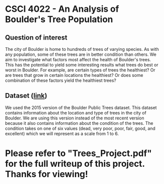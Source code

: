 # CSCI 4022 - An Analysis of Boulder's Tree Population

## Question of interest
The city of Boulder is home to hundreds of trees of varying species. As with any population, some of these trees are in better condition than others.  We aim to investigate what factors most affect the health of Boulder's trees. This has the potential to yield some interesting results what trees do best or worst in Boulder.  For example, are certain types of trees the healthiest?  Or are trees that grow in certain locations the healthiest?  Or does some combination of these factors yield the healthiest trees?

## Dataset ([link](https://web.archive.org/web/20170428050251/https://bouldercolorado.gov/open-data/city-of-boulder-public-trees/))
We used the 2015 version of the Boulder Public Trees dataset.  This dataset contains information about the location and type of trees in the city of Boulder.  We are using this version instead of the most recent version because it also contains information about the condition of the trees.  The condition takes on one of six values (dead, very poor, poor, fair, good, and excellent) which we will represent as a scale from 1 to 6.

# Please refer to "Trees_Project.pdf" for the full writeup of this project. Thanks for viewing!
